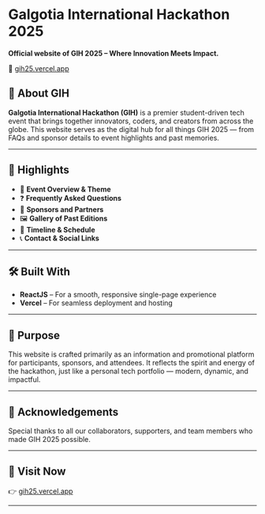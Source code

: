 # Galgotia International Hackathon 2025

**Official website of GIH 2025 – Where Innovation Meets Impact.**

🔗 [gih25.vercel.app](https://gih25.vercel.app)

## 🧠 About GIH

**Galgotia International Hackathon (GIH)** is a premier student-driven tech event that brings together innovators, coders, and creators from across the globe. This website serves as the digital hub for all things GIH 2025 — from FAQs and sponsor details to event highlights and past memories.

---

## 🚀 Highlights

- 📌 **Event Overview & Theme**
- ❓ **Frequently Asked Questions**
- 🤝 **Sponsors and Partners**
- 🖼️ **Gallery of Past Editions**
- 📆 **Timeline & Schedule**
- 📞 **Contact & Social Links**

---

## 🛠️ Built With

- **ReactJS** – For a smooth, responsive single-page experience
- **Vercel** – For seamless deployment and hosting

---

## 🎯 Purpose

This website is crafted primarily as an information and promotional platform for participants, sponsors, and attendees. It reflects the spirit and energy of the hackathon, just like a personal tech portfolio — modern, dynamic, and impactful.

---

## 🙏 Acknowledgements

Special thanks to all our collaborators, supporters, and team members who made GIH 2025 possible.

---

## 🔗 Visit Now

👉 [gih25.vercel.app](https://gih25.vercel.app)

---

<!--
### 🙌 Credits

**Organized by:** [LOOP Club](#)
**Built by:** [Prerit](https://github.com/prerit008)
**Maintained by:** [Vijay](https://github.com/theajthakur) -->

